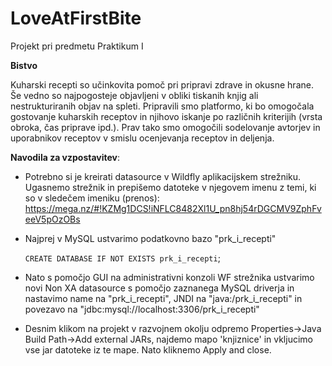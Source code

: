 # LoveAtFirstBite
Projekt pri predmetu Praktikum I

<b>Bistvo</b>


Kuharski recepti so učinkovita pomoč pri pripravi zdrave in okusne hrane. Še vedno so
najpogosteje objavljeni v obliki tiskanih knjig ali nestrukturiranih objav na spleti.
Pripravili smo platformo, ki bo omogočala gostovanje kuharskih receptov in njihovo iskanje po
različnih kriterijih (vrsta obroka, čas priprave ipd.). Prav tako smo
omogočili sodelovanje avtorjev in uporabnikov receptov v smislu ocenjevanja receptov
in deljenja.

<b>Navodila za vzpostavitev</b>:
- Potrebno si je kreirati datasource v Wildfly aplikacijskem strežniku. Ugasnemo strežnik in prepišemo datoteke v njegovem imenu z temi, ki so v sledečem imeniku (prenos): https://mega.nz/#!KZMg1DCS!iNFLC8482Xl1U_pn8hj54rDGCMV9ZphFveeV5pOzOBs
- Najprej v MySQL ustvarimo podatkovno bazo "prk_i_recepti"

  `CREATE DATABASE IF NOT EXISTS prk_i_recepti`;

- Nato s pomočjo GUI na administrativni konzoli WF strežnika ustvarimo novi Non XA datasource s pomočjo zaznanega MySQL driverja in nastavimo name na "prk_i_recepti", JNDI na "java:/prk_i_recepti" in povezavo na "jdbc:mysql://localhost:3306/prk_i_recepti"

- Desnim klikom na projekt v razvojnem okolju odpremo Properties->Java Build Path->Add external JARs, najdemo mapo 'knjiznice' in vkljucimo vse jar datoteke iz te mape. Nato kliknemo Apply and close.

